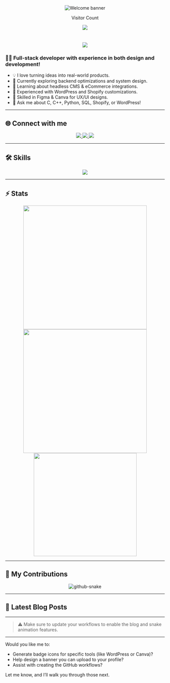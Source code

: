 <!-- Banner -->
<div align="center">
  <img src="https://yourusername.github.io/assets/banner.png" alt="Welcome banner" style="max-width: 100%;" />
</div>

<!-- Visitor Counter -->
<div align="center"> 
  <p>Visitor Count</p>
  <img src="https://profile-counter.glitch.me/yourusername/count.svg" />
</div>

<!-- Animated Intro -->
<h1 align="center">
  <img src="https://readme-typing-svg.herokuapp.com/?font=Fira+Code&size=30&center=true&vCenter=true&width=600&lines=Hi+there!+👋;I'm+a+Passionate+Developer;I+love+building+on+the+Web!" />
</h1>

### 👨‍💻 Full-stack developer with experience in both design and development!

- 💡 I love turning ideas into real-world products.
- 🧠 Currently exploring backend optimizations and system design.
- 🌱 Learning about headless CMS & eCommerce integrations.
- 🛒 Experienced with WordPress and Shopify customizations.
- 🎨 Skilled in Figma & Canva for UX/UI designs.
- 💬 Ask me about C, C++, Python, SQL, Shopify, or WordPress!

---

## 🌐 Connect with me

<div align="center">
  <a href="mailto:youremail@example.com">
    <img src="https://img.shields.io/badge/Gmail-333333?style=for-the-badge&logo=gmail&logoColor=red" />
  </a>
  <a href="https://linkedin.com/in/yourlinkedin" target="_blank">
    <img src="https://img.shields.io/badge/LinkedIn-0077B5?style=for-the-badge&logo=linkedin&logoColor=white" />
  </a>
  <a href="https://yourportfolio.com" target="_blank">
    <img src="https://img.shields.io/badge/Portfolio-000000?style=for-the-badge&logo=web&logoColor=white" />
  </a>
</div>

---

## 🛠️ Skills

<p align="center">
  <img src="https://skillicons.dev/icons?i=c,cpp,python,sql,wordpress,shopify,figma,canva,html,css,js,github" />
</p>

---

## ⚡ Stats

<div align="center">
  <img width="390" src="https://github-readme-stats.vercel.app/api?username=yourusername&show_icons=true&theme=transparent" />
  <img width="390" src="https://github-readme-streak-stats.herokuapp.com/?user=yourusername&theme=transparent" />
</div>

<div align="center">
  <img width="325" src="https://github-readme-stats.vercel.app/api/top-langs/?username=yourusername&layout=compact&theme=transparent" />
</div>

---

## 🐍 My Contributions

<div align="center">
  <picture>
    <source media="(prefers-color-scheme: dark)" srcset="https://raw.githubusercontent.com/yourusername/yourusername/output/github-contribution-grid-snake-dark.svg" />
    <source media="(prefers-color-scheme: light)" srcset="https://raw.githubusercontent.com/yourusername/yourusername/output/github-contribution-grid-snake.svg" />
    <img alt="github-snake" src="https://raw.githubusercontent.com/yourusername/yourusername/output/github-contribution-grid-snake.svg" />
  </picture>
</div>

---

## 📕 Latest Blog Posts
<!-- BLOG-POST-LIST:START -->
<!-- BLOG-POST-LIST:END -->

---

> ⚠️ Make sure to update your workflows to enable the blog and snake animation features.

---

Would you like me to:
- Generate badge icons for specific tools (like WordPress or Canva)?
- Help design a banner you can upload to your profile?
- Assist with creating the GitHub workflows?

Let me know, and I’ll walk you through those next.

